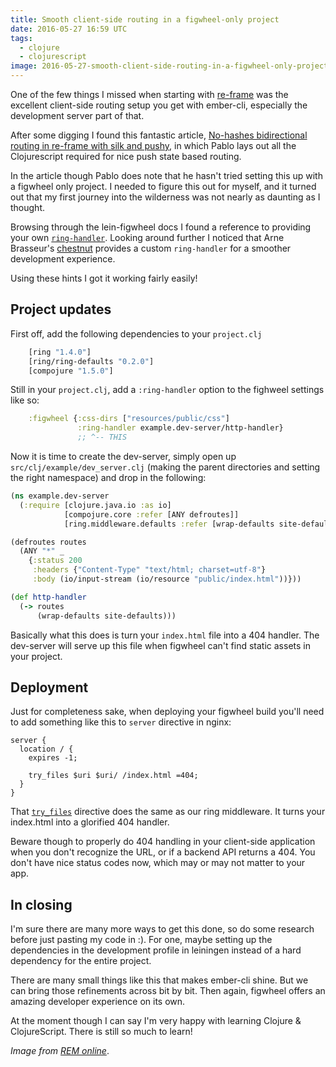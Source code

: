 ```yaml
---
title: Smooth client-side routing in a figwheel-only project
date: 2016-05-27 16:59 UTC
tags:
  - clojure
  - clojurescript
image: 2016-05-27-smooth-client-side-routing-in-a-figwheel-only-project/training-wheels.jpg
---
```


One of the few things I missed when starting with [re-frame](https://github.com/Day8/re-frame) was the excellent client-side routing setup you get with ember-cli, especially the development server part of that.

After some digging I found this fantastic article, [No-hashes bidirectional routing in re-frame with silk and pushy](https://pupeno.com/2015/08/18/no-hashes-bidirectional-routing-in-re-frame-with-silk-and-pushy/), in which Pablo lays out all the Clojurescript required for nice push state based routing.

In the article though Pablo does note that he hasn't tried setting this up with a figwheel only project. I needed to figure this out for myself, and it turned out that my first journey into the wilderness was not nearly as daunting as I thought.

Browsing through the lein-figwheel docs I found a reference to providing your own [`ring-handler`](https://github.com/bhauman/lein-figwheel#static-file-server).  Looking around further I noticed that Arne Brasseur's [chestnut](https://github.com/plexus/chestnut) provides a custom `ring-handler` for a smoother development experience.

Using these hints I got it working fairly easily!

## Project updates

First off, add the following dependencies to your `project.clj`

~~~clojure
    [ring "1.4.0"]
    [ring/ring-defaults "0.2.0"]
    [compojure "1.5.0"]
~~~

Still in your `project.clj`, add a `:ring-handler` option to the fighweel settings like so:

~~~clojure
    :figwheel {:css-dirs ["resources/public/css"]
               :ring-handler example.dev-server/http-handler}
               ;; ^-- THIS
~~~

Now it is time to create the dev-server, simply open up `src/clj/example/dev_server.clj` (making the parent directories and setting the right namespace) and drop in the following:

~~~clojure
(ns example.dev-server
  (:require [clojure.java.io :as io]
            [compojure.core :refer [ANY defroutes]]
            [ring.middleware.defaults :refer [wrap-defaults site-defaults]]))

(defroutes routes
  (ANY "*" _
    {:status 200
     :headers {"Content-Type" "text/html; charset=utf-8"}
     :body (io/input-stream (io/resource "public/index.html"))}))

(def http-handler
  (-> routes
      (wrap-defaults site-defaults)))
~~~

Basically what this does is turn your `index.html` file into a 404 handler. The dev-server will serve up this file when figwheel can't find static assets in your project.

## Deployment

Just for completeness sake, when deploying your figwheel build you'll need to add something like this to `server` directive in nginx:

~~~nginx
server {
  location / {
    expires -1;

    try_files $uri $uri/ /index.html =404;
  }
}
~~~

That [`try_files`](http://nginx.org/en/docs/http/ngx_http_core_module.html#try_files) directive does the same as our ring middleware. It turns your index.html into a glorified 404 handler.

Beware though to properly do 404 handling in your client-side application when you don't recognize the URL, or if a backend API returns a 404. You don't have nice status codes now, which may or may not matter to your app.

## In closing

I'm sure there are many more ways to get this done, so do some research before just pasting my code in :). For one, maybe setting up the dependencies in the development profile in leiningen instead of a hard dependency for the entire project.

There are many small things like this that makes ember-cli shine. But we can bring those refinements across bit by bit. Then again, figwheel offers an amazing developer experience on its own.

At the moment though I can say I'm very happy with learning Clojure & ClojureScript. There is still so much to learn!

_Image from [REM online](http://www.remonline.com/when-do-the-training-wheels-come-off/)_.
